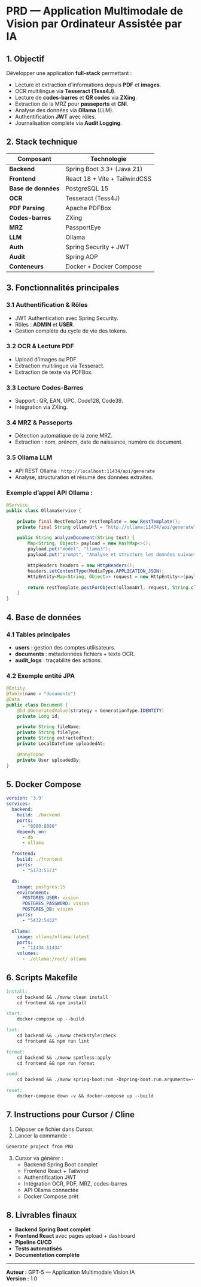 
# PRD — Application Multimodale de Vision par Ordinateur Assistée par IA

## 1. Objectif
Développer une application **full-stack** permettant :
- Lecture et extraction d'informations depuis **PDF** et **images**.
- OCR multilingue via **Tesseract (Tess4J)**.
- Lecture de **codes-barres** et **QR codes** via **ZXing**.
- Extraction de la MRZ pour **passeports** et **CNI**.
- Analyse des données via **Ollama** (LLM).
- Authentification **JWT** avec rôles.
- Journalisation complète via **Audit Logging**.

## 2. Stack technique
| Composant | Technologie |
|-----------|------------|
| **Backend** | Spring Boot 3.3+ (Java 21) |
| **Frontend** | React 18 + Vite + TailwindCSS |
| **Base de données** | PostgreSQL 15 |
| **OCR** | Tesseract (Tess4J) |
| **PDF Parsing** | Apache PDFBox |
| **Codes-barres** | ZXing |
| **MRZ** | PassportEye |
| **LLM** | Ollama |
| **Auth** | Spring Security + JWT |
| **Audit** | Spring AOP |
| **Conteneurs** | Docker + Docker Compose |

## 3. Fonctionnalités principales

### 3.1 Authentification & Rôles
- JWT Authentication avec Spring Security.
- Rôles : **ADMIN** et **USER**.
- Gestion complète du cycle de vie des tokens.

### 3.2 OCR & Lecture PDF
- Upload d'images ou PDF.
- Extraction multilingue via Tesseract.
- Extraction de texte via PDFBox.

### 3.3 Lecture Codes-Barres
- Support : QR, EAN, UPC, Code128, Code39.
- Intégration via ZXing.

### 3.4 MRZ & Passeports
- Détection automatique de la zone MRZ.
- Extraction : nom, prénom, date de naissance, numéro de document.

### 3.5 Ollama LLM
- API REST Ollama : `http://localhost:11434/api/generate`
- Analyse, structuration et résumé des données extraites.

### Exemple d’appel API Ollama :

```java
@Service
public class OllamaService {

    private final RestTemplate restTemplate = new RestTemplate();
    private final String ollamaUrl = "http://ollama:11434/api/generate";

    public String analyzeDocument(String text) {
        Map<String, Object> payload = new HashMap<>();
        payload.put("model", "llama3");
        payload.put("prompt", "Analyse et structure les données suivantes : " + text);

        HttpHeaders headers = new HttpHeaders();
        headers.setContentType(MediaType.APPLICATION_JSON);
        HttpEntity<Map<String, Object>> request = new HttpEntity<>(payload, headers);

        return restTemplate.postForObject(ollamaUrl, request, String.class);
    }
}
```

## 4. Base de données

### 4.1 Tables principales
- **users** : gestion des comptes utilisateurs.
- **documents** : métadonnées fichiers + texte OCR.
- **audit_logs** : traçabilité des actions.

### 4.2 Exemple entité JPA
```java
@Entity
@Table(name = "documents")
@Data
public class Document {
    @Id @GeneratedValue(strategy = GenerationType.IDENTITY)
    private Long id;

    private String fileName;
    private String fileType;
    private String extractedText;
    private LocalDateTime uploadedAt;

    @ManyToOne
    private User uploadedBy;
}
```

## 5. Docker Compose

```yaml
version: '3.9'
services:
  backend:
    build: ./backend
    ports:
      - "8080:8080"
    depends_on:
      - db
      - ollama

  frontend:
    build: ./frontend
    ports:
      - "5173:5173"

  db:
    image: postgres:15
    environment:
      POSTGRES_USER: vision
      POSTGRES_PASSWORD: vision
      POSTGRES_DB: vision
    ports:
      - "5432:5432"

  ollama:
    image: ollama/ollama:latest
    ports:
      - "11434:11434"
    volumes:
      - ./ollama:/root/.ollama
```

## 6. Scripts Makefile

```makefile
install:
	cd backend && ./mvnw clean install
	cd frontend && npm install

start:
	docker-compose up --build

lint:
	cd backend && ./mvnw checkstyle:check
	cd frontend && npm run lint

format:
	cd backend && ./mvnw spotless:apply
	cd frontend && npm run format

seed:
	cd backend && ./mvnw spring-boot:run -Dspring-boot.run.arguments=--seed

reset:
	docker-compose down -v && docker-compose up --build
```

## 7. Instructions pour Cursor / Cline

1. Déposer ce fichier dans Cursor.
2. Lancer la commande :
```bash
Generate project from PRD
```
3. Cursor va générer :
   - Backend Spring Boot complet
   - Frontend React + Tailwind
   - Authentification JWT
   - Intégration OCR, PDF, MRZ, codes-barres
   - API Ollama connectée
   - Docker Compose prêt

## 8. Livrables finaux
- **Backend Spring Boot complet**
- **Frontend React** avec pages upload + dashboard
- **Pipeline CI/CD**
- **Tests automatisés**
- **Documentation complète**

---

**Auteur :** GPT-5 — Application Multimodale Vision IA  
**Version :** 1.0
